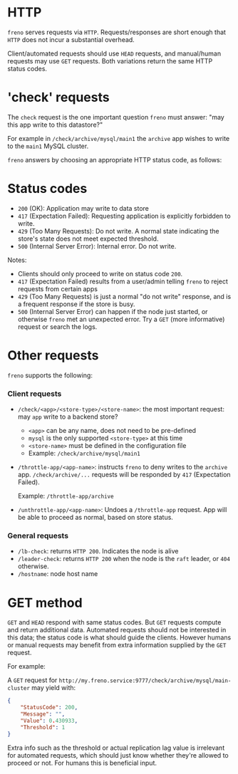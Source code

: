 # HTTP

`freno` serves requests via `HTTP`. Requests/responses are short enough that `HTTP` does not incur a substantial overhead.

Client/automated requests should use `HEAD` requests, and manual/human requests may use `GET` requests. Both variations return the same HTTP status codes.

# 'check' requests

The `check` request is the one important question `freno` must answer: "may this app write to this datastore?"

For example in `/check/archive/mysql/main1` the `archive` app wishes to write to the `main1` MySQL cluster.

`freno` answers by choosing an appropriate HTTP status code, as follows:

# Status codes

- `200` (OK): Application may write to data store
- `417` (Expectation Failed): Requesting application is explicitly forbidden to write.
- `429` (Too Many Requests): Do not write. A normal state indicating the store's state does not meet expected threshold.
- `500` (Internal Server Error): Internal error. Do not write.

Notes:

- Clients should only proceed to write on status code `200`.
- `417` (Expectation Failed) results from a user/admin telling `freno` to reject requests from certain apps
- `429` (Too Many Requests) is just a normal "do not write" response, and is a frequent response if the store is busy.
- `500` (Internal Server Error) can happen if the node just started, or otherwise `freno` met an unexpected error. Try a `GET` (more informative) request or search the logs.

# Other requests

`freno` supports the following:

### Client requests

- `/check/<app>/<store-type>/<store-name>`: the most important request: may `app` write to a backend store?

  - `<app>` can be any name, does not need to be pre-defined
  - `mysql` is the only supported `<store-type>` at this time
  - `<store-name>` must be defined in the configuration file
  - Example: `/check/archive/mysql/main1`

- `/throttle-app/<app-name>`: instructs `freno` to deny writes to the `archive` app. `/check/archive/...` requests will be responded by `417` (Expectation Failed).

   Example: `/throttle-app/archive`

- `/unthrottle-app/<app-name>`: Undoes a `/throttle-app` request. App will be able to proceed as normal, based on store status.

### General requests

- `/lb-check`: returns `HTTP 200`. Indicates the node is alive
- `/leader-check`: returns `HTTP 200` when the node is the `raft` leader, or `404` otherwise.
- `/hostname`: node host name

# GET method

`GET` and `HEAD` respond with same status codes. But `GET` requests compute and return additional data. Automated requests should not be interested in this data; the status code is what should guide the clients. However humans or manual requests may benefit from extra information supplied by the `GET` request.

For example:

A `GET` request for `http://my.freno.service:9777/check/archive/mysql/main-cluster` may yield with:

```json
{
    "StatusCode": 200,
    "Message": "",
    "Value": 0.430933,
    "Threshold": 1
}
```

Extra info such as the threshold or actual replication lag value is irrelevant for automated requests, which should just know whether they're allowed to proceed or not. For humans this is beneficial input.
